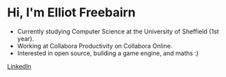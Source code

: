 # Hi, I'm Elliot Freebairn 

- Currently studying Computer Science at the University of Sheffield (1st year).
- Working at Collabora Productivity on Collabora Online.
- Interested in open source, building a game engine, and maths :)

[LinkedIn](https://www.linkedin.com/in/elliot-freebairn-267491314/)
